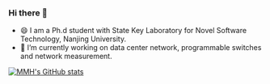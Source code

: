 ### Hi there 👋
- 😄 I am a Ph.d student with State Key Laboratory for Novel Software Technology, Nanjing University.
- 🔭 I’m currently working on data center network, programmable switches and network measurement.
<!--
**mmhzheng/mmhzheng** is a ✨ _special_ ✨ repository because its `README.md` (this file) appears on your GitHub profile.

Here are some ideas to get you started:

- 🔭 I’m currently working on ...
- 🌱 I’m currently learning ...
- 👯 I’m looking to collaborate on ...
- 🤔 I’m looking for help with ...
- 💬 Ask me about ...
- 📫 How to reach me: ...
- 😄 Pronouns: ...
- ⚡ Fun fact: ...
-->

[![MMH's GitHub stats](https://github-readme-stats.vercel.app/api?username=mmhzheng)](https://github.com/anuraghazra/github-readme-stats)
